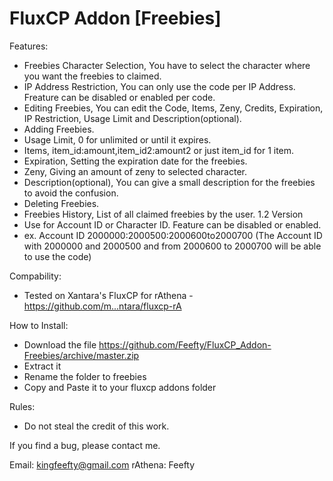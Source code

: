 FluxCP Addon [Freebies]
=====================
Features:
- Freebies Character Selection, You have to select the character where you want the freebies to claimed.
- IP Address Restriction, You can only use the code per IP Address. Freature can be disabled or enabled per code.
- Editing Freebies, You can edit the Code, Items, Zeny, Credits, Expiration, IP Restriction, Usage Limit and Description(optional).
- Adding Freebies.
- Usage Limit, 0 for unlimited or until it expires.
- Items, item_id:amount,item_id2:amount2 or just item_id for 1 item.
- Expiration, Setting the expiration date for the freebies.
- Zeny, Giving an amount of zeny to selected character.
- Description(optional), You can give a small description for the freebies to avoid the confusion.
- Deleting Freebies.
- Freebies History, List of all claimed freebies by the user.
1.2 Version
- Use for Account ID or Character ID. Feature can be disabled or enabled.
- ex. Account ID 2000000:2000500:2000600to2000700 (The Account ID with 2000000 and 2000500 and from 2000600 to 2000700 will be able to use the code)

Compability:
- Tested on Xantara's FluxCP for rAthena - https://github.com/m...ntara/fluxcp-rA

How to Install:
- Download the file https://github.com/Feefty/FluxCP_Addon-Freebies/archive/master.zip
- Extract it
- Rename the folder to freebies
- Copy and Paste it to your fluxcp addons folder

Rules:
- Do not steal the credit of this work.

If you find a bug, please contact me.

Email: kingfeefty@gmail.com
rAthena: Feefty
